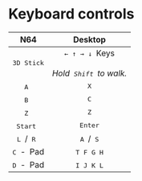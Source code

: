 
# Keyboard controls

| N64 | Desktop |
|:---:|:-------:|
| <kbd>3D Stick</kbd> | <kbd>←</kbd> <kbd>↑</kbd> <kbd>→</kbd> <kbd>↓</kbd> Keys <br><br> *Hold <kbd>Shift</kbd> to walk.*
| <kbd>A</kbd> | <kbd>X</kbd>
| <kbd>B</kbd> | <kbd>C</kbd>
| <kbd>Z</kbd> | <kbd>Z</kbd>
| <kbd>Start</kbd> | <kbd>Enter</kbd>
| <kbd>L</kbd> / <kbd>R</kbd> | <kbd>A</kbd> / <kbd>S</kbd>
| <kbd>C</kbd> - Pad | <kbd>T</kbd> <kbd>F</kbd> <kbd>G</kbd> <kbd>H</kbd>
| <kbd>D</kbd> - Pad | <kbd>I</kbd> <kbd>J</kbd> <kbd>K</kbd> <kbd>L</kbd>
